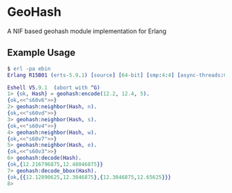 GeoHash
=======

A NIF based geohash module implementation for Erlang

Example Usage
-------------

```erlang
$ erl -pa ebin        
Erlang R15B01 (erts-5.9.1) [source] [64-bit] [smp:4:4] [async-threads:0] [hipe] [kernel-poll:false]

Eshell V5.9.1  (abort with ^G)
1> {ok, Hash} = geohash:encode(12.2, 12.4, 5).
{ok,<<"s60v6">>}
2> geohash:neighbor(Hash, n).
{ok,<<"s60vd">>}
3> geohash:neighbor(Hash, s).
{ok,<<"s60v4">>}
4> geohash:neighbor(Hash, w).
{ok,<<"s60v7">>}
5> geohash:neighbor(Hash, e).
{ok,<<"s60v3">>}
6> geohash:decode(Hash).     
{ok,{12.216796875,12.48046875}}
7> geohash:decode_bbox(Hash).
{ok,{{12.12890625,12.3046875},{12.3046875,12.65625}}}
8> 
```
